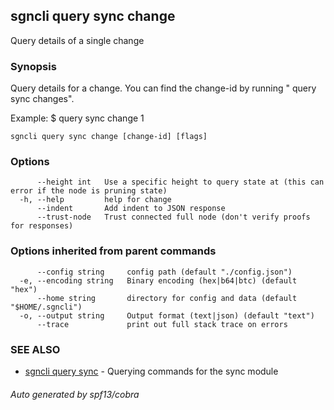## sgncli query sync change

Query details of a single change

### Synopsis

Query details for a change. You can find the
change-id by running "<appcli> query sync changes".

Example:
$ <appcli> query sync change 1

```
sgncli query sync change [change-id] [flags]
```

### Options

```
      --height int   Use a specific height to query state at (this can error if the node is pruning state)
  -h, --help         help for change
      --indent       Add indent to JSON response
      --trust-node   Trust connected full node (don't verify proofs for responses)
```

### Options inherited from parent commands

```
      --config string     config path (default "./config.json")
  -e, --encoding string   Binary encoding (hex|b64|btc) (default "hex")
      --home string       directory for config and data (default "$HOME/.sgncli")
  -o, --output string     Output format (text|json) (default "text")
      --trace             print out full stack trace on errors
```

### SEE ALSO

* [sgncli query sync](sgncli_query_sync.md)	 - Querying commands for the sync module

###### Auto generated by spf13/cobra
